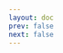 ```yaml
---
layout: doc
prev: false
next: false
---
```


<CustomItemBox :item="{
  name: '制作图纸：钉锤',
  icon: '/wiki/item/blueprint.png',
  type: '书籍',
  description: '',
  params: {
    stack: 1,
    durability: -1 
  },
  obtain: {
    found: [],
    npc: [],
    shop: [],
    gardening: []
  }
}" />
